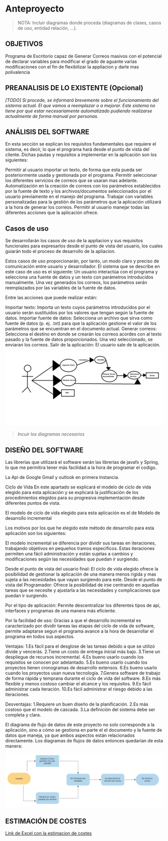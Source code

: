 # Anteproyecto

> NOTA: Incluir diagramas donde proceda (diagramas de clases, casos de uso, entidad relación, ...).

## OBJETIVOS

Programa de Escritorio capaz de Generar Correos masivos con el potencial de declarar variables para modificar el grado de aguante varias modificaciones con el fin de flexibilizar la appliacion y darle mas polivalencia


## PREANALISIS DE LO EXISTENTE (Opcional)

*[TODO] Si procede, se informará brevemente sobre el funcionamiento del sistema actual. El que vamos a reemplazar o a mejorar. Este sistema no tiene por qué estar necesariamente automatizado pudiendo realizarse actualmente de forma manual por personas.*

## ANÁLISIS DEL SOFTWARE

En esta sección se explican los requisitos fundamentales que requiere el sistema, es decir, lo que el programa hará desde el punto de vista del cliente.
Dichas pautas y requisitos a implementar en la aplicación son los siguientes:

Permitir al usuario importar un texto, de forma que esta pueda ser posteriormente usada y gestionada por el programa.
Permitir seleccionar los diferentes servicios de correos que se usaran mas adelante.
Automatización en la creación de correos con los parámetros establecidos por la fuente de texto y los archivos/documentos seleccionados por el usuario previamente en el manejo del programa.
Trabajar con variables personalizadas para la gestión de los parámetros que la aplicación utilizará a la hora de generar los correos.
Permitir al usuario manejar todas las diferentes acciones que la aplicación ofrece.

## Casos de uso
Se desarrollarán los casos de uso de la appliacion y sus requisitos funcionales para expresarlos desde el punto de vista del usuario, los cuales guiarán todo el proceso de desarrollo de la apliacion.

Estos casos de uso proporcionarán, por tanto, un modo claro y preciso de comunicación entre usuario y desarrollador.
El sistema que se describe en este caso de uso es el siguiente: Un usuario interactúa con el programa y selecciona una fuente de datos y un texto con parámetros introducidos manualmente. Una vez generados los correos, los parámetros serán reemplazados por las variables de la fuente de datos.

Entre las acciones que puede realizar están:

Importar texto: Importa un texto cuyos parámetros introducidos por el usuario serán sustituidos por los valores que tengan según la fuente de datos.
Importar fuente de datos: Selecciona un archivo que sirva como fuente de datos (p. ej. .txt) para que la aplicación gestione el valor de los parámetros que se encuentran en el documento actual.
Generar correos: Selecciona el destino en donde se crearán los correos acordes con al texto pasado y la fuente de datos proporcionados. Una vez seleccionado, se enviaran los correos.
Salir de la aplicación: El usuario sale de la aplicación.

![image](https://github.com/GabrielPerezMinik/integracion-dam/blob/main/docs/Caso%20de%20uso.png)


> *Incuir los diagramas necesarios*

## DISEÑO DEL SOFTWARE

Las librerías que utilizará el software serán las librerías de javafx y Spring, lo que me permitira tener más facilidad a la hora de programar el codigo.

La Api de Google Gmail y outlook en primera Instancia.

Ciclo de Vida
En este apartado se explicará el modelo de ciclo de vida elegido para esta aplicación y se explicará la justificación de los procedimientos elegidos para su progresiva implementación desde diferentes puntos de vista.

El modelo de ciclo de vida elegido para esta aplicación es el de Modelo de desarrollo incremental

Los motivos por los que he elegido este método de desarrollo para esta aplicación son los siguientes:

El modelo incremental se diferencia por dividir sus tareas en iteraciones, trabajando objetivos en pequeños tramos específicos. Estas iteraciones permiten una fácil administración y están sujetas a cambios y modificaciones según las necesidades que puedan ir surgiendo.

Desde el punto de vista del usuario final: El ciclo de vida elegido ofrece la posibilidad de gestionar la aplicación de una manera menos rigida y mas sujeta a las necesidades que vayan surgiendo para este.
Desde el punto de vista del Programador: Ofrece la posibilidad de irse centrando en aquellas tareas que se necesite y ajustarla a las necesidades y complicaciones que puedan ir surgiendo.

Por el tipo de aplicación: Permite descentralizar los diferentes tipos de api, interfaces y programas de una manera más eficiente.

Por la facilidad de uso: Gracias a que el desarrollo incremental es caracterizado por dividir tareas las etapas del ciclo de vida de software, permite adaptarse segun el programa avance a la hora de desarrollar el programa en todos sus aspectos.

Ventajas:
1.Es fácil para el desglose de las tareas debido a que se utilizó divide y vencerás.
2.Tiene un costo de entrega inicial más bajo.
3.Tiene un despliegue de recursos incremental.
4.Es bueno usarlo cuando los requisitos se conocen por adelantado.
5.Es bueno usarlo cuando los proyectos tienen cronogramas de desarrollo extensos.
6.Es bueno usarlo cuando los proyectos usan nueva tecnología.
7.Genera software de trabajo de forma rápida y temprana durante el ciclo de vida del software.
8.Es más flexible y menos costoso cambiar el alcance y los requisitos.
9.Es fácil administrar cada iteración.
10.Es fácil administrar el riesgo debido a las iteraciones.

Desventajas:
1.Requiere un buen diseño de la planificación.
2.Es más costoso que el modelo de cascada.
3.La definición del sistema debe ser completa y clara.

El diagrama de flujo de datos de este proyecto no solo corresponde a la aplicación, sino a cómo se gestiona en parte el el documento y la fuente de datos que maneja, ya que ambos aspectos están relacionados directamente. Los diagramas de flujos de datos entonces quedarían de esta manera:

![image](https://github.com/GabrielPerezMinik/integracion-dam/blob/main/docs/Diagrama1.PNG)

## ESTIMACIÓN DE COSTES

[Link de Excel con la estimacion de costes](https://docs.google.com/spreadsheets/d/1i0Bney0Ny30iprYfUE-wggS2xa3r-seL/edit?usp=sharing&ouid=105140303933329321542&rtpof=true&sd=true)
